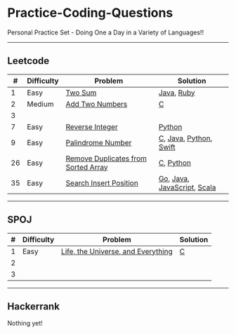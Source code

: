 # Practice-Coding-Questions
Personal Practice Set - Doing One a Day in a Variety of Languages!!

---

## Leetcode

|  # | Difficulty | Problem                                                                            | Solution                                            |
| -- | ---------- | ---------------------------------------------------------------------------------- | --------------------------------------------------- |
| 1  | Easy       | [Two Sum](leetcode/1-Easy-Two-Sum/problem.md)                                      | [Java](leetcode/1-Easy-Two-Sum/answer.java), [Ruby](leetcode/1-Easy-Two-Sum/answer.rb)|
| 2  | Medium     | [Add Two Numbers](leetcode/2-Medium-Add-Two-Numbers/problem.md)                    | [C](leetcode/2-Medium-Add-Two-Numbers/answer.c)     |
| 3  |            |                                                                                    |                                                     |
| 7  | Easy       | [Reverse Integer](leetcode/7-Easy-Reverse-Integer/problem.md)                      | [Python](leetcode/7-Easy-Reverse-Integer/answer.py) |
| 9  | Easy       | [Palindrome Number](leetcode/9-Easy-Palindrome-Number/problem.md)                  | [C](leetcode/9-Easy-Palindrome-Number/answer.c), [Java](leetcode/9-Easy-Palindrome-Number/answer.java), [Python](leetcode/9-Easy-Palindrome-Number/answer.py), [Swift](leetcode/9-Easy-Palindrome-Number/answer.swift) |
| 26 | Easy       | [Remove Duplicates from Sorted Array](leetcode/26-Easy-Remove-Duplicates-From-Sorted-Array/problem.md) | [C](leetcode/26-Easy-Remove-Duplicates-From-Sorted-Array/answer.c), [Python](leetcode/26-Easy-Remove-Duplicates-From-Sorted-Array/answer.py) |
| 35 | Easy       | [Search Insert Position](leetcode/35-Easy-Search-Insert-Position/problem.md)       |  [Go](leetcode/35-Easy-Search-Insert-Position/answer.go), [Java](leetcode/35-Easy-Search-Insert-Position/answer.java), [JavaScript](leetcode/35-Easy-Search-Insert-Position/answer.js), [Scala](leetcode/35-Easy-Search-Insert-Position/answer.scala) |

---

## SPOJ

|  # | Difficulty | Problem                                                                            | Solution                                            |
| -- | ---------- | ---------------------------------------------------------------------------------- | --------------------------------------------------- |
| 1  | Easy       | [Life, the Universe, and Everything](SPOJ/1-Life-Universe-Everything/problem.md)   | [C](SPOJ/1-Life-Universe-Everything/answer.c)       |
| 2  |            |                                                                                    |                                                     |
| 3  |            |                                                                                    |                                                     |

---

## Hackerrank
Nothing yet!
